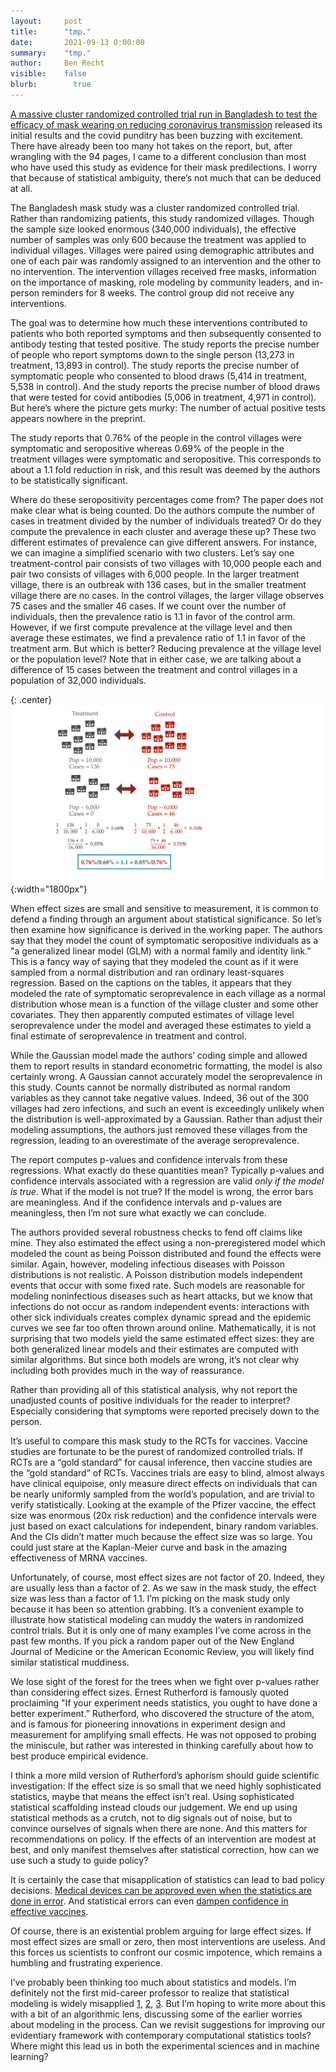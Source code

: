 ```yaml
---
layout:     post
title:      "tmp."
date:       2021-09-13 0:00:00
summary:    "tmp."
author:     Ben Recht
visible:    false
blurb: 		  true
---
```


[A massive cluster randomized controlled trial run in Bangladesh to test the efficacy of mask wearing on reducing coronavirus transmission](https://www.poverty-action.org/sites/default/files/publications/Mask_RCT____Symptomatic_Seropositivity_083121.pdf) released its initial results and the covid punditry has been buzzing with excitement. There have already been too many hot takes on the report, but, after wrangling with the 94 pages, I came to a different conclusion than most who have used this study as evidence for their mask predilections. I worry that because of statistical ambiguity, there’s not much that can be deduced at all.

The Bangladesh mask study was a cluster randomized controlled trial. Rather than randomizing patients, this study randomized villages. Though the sample size looked enormous (340,000 individuals), the effective number of samples was only 600 because the treatment was applied to individual villages. Villages were paired using demographic attributes and one of each pair was randomly assigned to an intervention and the other to no intervention. The intervention villages received free masks, information on the importance of masking, role modeling by community leaders, and in-person reminders for 8 weeks. The control group did not receive any interventions.

The goal was to determine how much these interventions contributed to patients who both reported symptoms and then subsequently consented to antibody testing that tested positive. The study reports the precise number of people who report symptoms down to the single person (13,273 in treatment, 13,893 in control). The study reports the precise number of symptomatic people who consented to blood draws (5,414 in treatment, 5,538 in control). And the study reports the precise number of blood draws that were tested for covid antibodies (5,006  in treatment, 4,971 in control). But here’s where the picture gets murky: The number of actual positive tests appears nowhere in the preprint.

The study reports that 0.76% of the people in the control villages were symptomatic and seropositive whereas 0.69% of the people in the treatment villages were symptomatic and seropositive. This corresponds to about a 1.1 fold reduction in risk, and this result was deemed by the authors to be statistically significant.

Where do these seropositivity percentages come from? The paper does not make clear what is being counted. Do the authors compute the number of cases in treatment divided by the number of individuals treated? Or do they compute the prevalence in each cluster and average these up? These two different estimates of prevalence can give different answers. For instance, we can imagine a simplified scenario with two clusters. Let’s say one treatment-control pair consists of two villages with 10,000 people each and pair two consists of villages with 6,000 people. In the larger treatment village, there is an outbreak with 136 cases, but in the smaller treatment village there are no cases. In the control villages, the larger village observes 75 cases and the smaller 46 cases. If we count over the number of individuals, then the prevalence ratio is 1.1 in favor of the control arm. However, if we first compute prevalence at the village level and then average these estimates, we find a prevalence ratio of 1.1 in favor of the treatment arm. But which is better? Reducing prevalence at the village level or the population level? Note that in either case, we are talking about a difference of 15 cases between the treatment and control villages in a population of 32,000 individuals.

{: .center}
![illustration of how different summary statistics can yield different effect sizes.](/assets/mask_cluster.svg){:width="1800px"}

When effect sizes are small and sensitive to measurement, it is common to defend a finding through an argument about statistical significance. So let’s then examine how significance is derived in the working paper. The authors say that they model the count of symptomatic seropositive individuals as a "a generalized linear model (GLM) with a normal family and identity link.” This is a fancy way of saying that they modeled the count as if it were sampled from a normal distribution and ran ordinary least-squares regression. Based on the captions on the tables, it appears that they modeled the rate of symptomatic seroprevalence in each village as a normal distribution whose mean is a function of the village cluster and some other covariates. They then apparently computed estimates of village level seroprevalence under the model and averaged these estimates to yield a final estimate of seroprevalence in treatment and control.

While the Gaussian model made the authors’ coding simple and allowed them to report results in standard econometric formatting, the model is also certainly wrong. A Gaussian cannot accurately model the seroprevalence in this study. Counts cannot be normally distributed as normal random variables as they cannot take negative values. Indeed, 36 out of the 300 villages had zero infections, and such an event is exceedingly unlikely when the distribution is well-approximated by a Gaussian. Rather than adjust their modeling assumptions, the authors just removed these villages from the regression, leading to an overestimate of the average seroprevalence.

The report computes p-values and confidence intervals from these regressions. What exactly do these quantities mean? Typically p-values and confidence intervals associated with a regression are valid _only if the model is true_. What if the model is not true? If the model is wrong, the error bars are meaningless. And if the confidence intervals and p-values are meaningless, then I’m not sure what exactly we can conclude.

The authors provided several robustness checks to fend off claims like mine. They also estimated the effect using a non-preregistered model which modeled the count as being Poisson distributed and found the effects were similar. Again, however, modeling infectious diseases with Poisson distributions is not realistic. A Poisson distribution models independent events that occur with some fixed rate. Such models are reasonable for modeling noninfectious diseases such as heart attacks, but we know that infections do not occur as random independent events: interactions with other sick individuals creates complex dynamic spread and the epidemic curves we see far too often thrown around online. Mathematically, it is not surprising that two models yield the same estimated effect sizes: they are both generalized linear models and their estimates are computed with similar algorithms.  But since both models are wrong, it’s not clear why including both provides much in the way of reassurance.

Rather than providing all of this statistical analysis, why not report the unadjusted counts of positive individuals for the reader to interpret? Especially considering that symptoms were reported precisely down to the person.

It’s useful to compare this mask study to the RCTs for vaccines. Vaccine studies are fortunate to be the purest of randomized controlled trials. If RCTs are a “gold standard” for causal inference, then vaccine studies are the “gold standard” of RCTs. Vaccines trials are easy to blind, almost always have clinical equipoise, only measure direct effects on individuals that can be nearly uniformly sampled from the world’s population, and are trivial to verify statistically. Looking at the example of the Pfizer vaccine, the effect size was enormous (20x risk reduction) and the confidence intervals were just based on exact calculations for independent, binary random variables. And the CIs didn’t matter much because the effect size was so large. You could just stare at the Kaplan-Meier curve and bask in the amazing effectiveness of MRNA vaccines.

Unfortunately, of course, most effect sizes are not factor of 20. Indeed, they are usually less than a factor of 2. As we saw in the mask study, the effect size was less than a factor of 1.1. I’m picking on the mask study only because it has been so attention grabbing.  It’s a convenient example to illustrate how statistical modeling can muddy the waters in randomized control trials. But it is only one of many examples I’ve come across in the past few months. If you pick a random paper out of the New England Journal of Medicine or the American Economic Review, you will likely find similar statistical muddiness.

We lose sight of the forest for the trees when we fight over p-values rather than considering effect sizes. Ernest Rutherford is famously quoted proclaiming "If your experiment needs statistics, you ought to have done a better experiment.” Rutherford, who discovered the structure of the atom, and is famous for pioneering innovations in experiment design and measurement for amplifying small effects. He was not opposed to probing the miniscule, but rather was interested in thinking carefully about how to best produce empirical evidence.

I think a more mild version of Rutherford’s aphorism should guide scientific investigation: If the effect size is so small that we need highly sophisticated statistics, maybe that means the effect isn’t real. Using sophisticated statistical scaffolding instead clouds our judgement. We end up using statistical methods as a crutch, not to dig signals out of noise, but to convince ourselves of signals when there are none. And this matters for recommendations on policy. If the effects of an intervention are modest at best, and only manifest themselves after statistical correction, how can we use such a study to guide policy?

It is certainly the case that misapplication of statistics can lead to bad policy decisions. [Medical devices can be approved even when the statistics are done in error](https://www.wsj.com/articles/SB121867148093738861).  And statistical errors can even [dampen confidence in effective vaccines](https://www.statnews.com/2021/03/23/astrazeneca-may-have-used-outdated-information-in-announcing-covid19-vaccine-results/).

Of course, there is an existential problem arguing for large effect sizes. If most effect sizes are small or zero, then most interventions are useless. And this forces us scientists to confront our cosmic impotence, which remains a humbling and frustrating experience.

I’ve probably been thinking too much about statistics and models. I’m definitely not the first mid-career professor to realize that statistical modeling is widely misapplied [1](https://www.bmj.com/content/308/6924/283), [2](https://www.cambridge.org/core/books/statistical-models-and-causal-inference/7CE8D4957FF6E9615AAAC4128FA8246E), [3](http://home.uchicago.edu/~amshaikh/webfiles/multiplereview.pdf). But I’m hoping to write more about this with a bit of an algorithmic lens, discussing some of the earlier worries about modeling in the process. Can we revisit suggestions for improving our evidentiary framework with contemporary computational statistics tools? Where might this lead us in both the experimental sciences and in machine learning?
